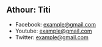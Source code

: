 ## Athour: Titi
- Facebook: example@gmail.com
- Youtube: example@gmail.com
- Twitter: example@gmail.com
  

